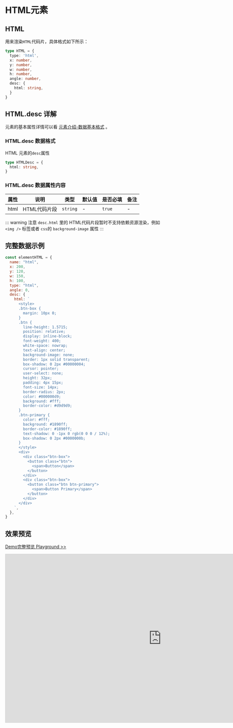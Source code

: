 # HTML元素

## HTML

用来渲染`HTML`代码片，具体格式如下所示：

```ts
type HTML = {
  type: 'html',
  x: number,
  y: number,
  w: number,
  h: number,
  angle: number,
  desc: {
    html: string,
  }
}
```

## HTML.desc 详解

元素的基本属性详情可以看 [元素介绍-数据基本格式](./info.md#数据基本格式) 。

### HTML.desc 数据格式

HTML 元素的`desc`属性

```ts
type HTMLDesc = {
  html: string,
}
```

### HTML.desc 数据属性内容


|属性|说明|类型|默认值|是否必填|备注|
|--|--|--|--|--|--|
| html | HTML代码片段 |`string`| - | `true` | - |

::: warning
注意 `desc.html` 里的 HTML代码片段暂时不支持依赖资源渲染，例如 `<img />` 标签或者 `css`的 `background-image` 属性
:::


## 完整数据示例

```js
const elementHTML = {
  name: "html",
  x: 200,
  y: 120,
  w: 150,
  h: 100,
  type: "html",
  angle: 0,
  desc: {
    html: `
      <style>
      .btn-box {
        margin: 10px 0;
      }
      .btn {
        line-height: 1.5715;
        position: relative;
        display: inline-block;
        font-weight: 400;
        white-space: nowrap;
        text-align: center;
        background-image: none;
        border: 1px solid transparent;
        box-shadow: 0 2px #00000004;
        cursor: pointer;
        user-select: none;
        height: 32px;
        padding: 4px 15px;
        font-size: 14px;
        border-radius: 2px;
        color: #000000d9;
        background: #fff;
        border-color: #d9d9d9;
      }
      .btn-primary {
        color: #fff;
        background: #1890ff;
        border-color: #1890ff;
        text-shadow: 0 -1px 0 rgb(0 0 0 / 12%);
        box-shadow: 0 2px #0000000b;
      }
      </style>
      <div>
        <div class="btn-box">
          <button class="btn">
            <span>Button</span>
          </button>
        </div>
        <div class="btn-box">
          <button class="btn btn-primary">
            <span>Button Primary</span>
          </button> 
        </div>
      </div>
    `,
  },
}
```


## 效果预览

[Demo完整预览 Playground >>](https://idraw.js.org/playground/?demo=elem-html)

<iframe 
    src="https://idraw.js.org/playground/?demo=elem-html&header=false&sider=false&default-editor-split=37" 
    width="1000" height="540" frameborder="no" border="0"
    style="border: 1px solid #cecece; margin: 0px auto;"
  ></iframe>